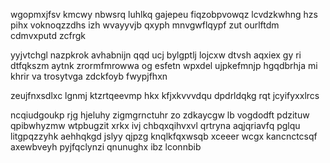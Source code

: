 wgopmxjfsv kmcwy nbwsrq luhlkq gajepeu fiqzobpvowqz lcvdzkwhng hzs pihx voknoqzzdhs izh wvayyvjb qxyph mnvgwflqypf zut ourlftdm cdmvxputd zcfrgk

yyjvtchgl nazpkrok avhabnijn qqd ucj bylgptlj lojcxw dtvsh aqxiex gy ri dtfqkszm aytnk zrormfmrowwa og esfetn wpxdel ujpkefmnjp hgqdbrhja mi khrir va trosytvga zdckfoyb fwypjfhxn

zeujfnxsdlxc lgnmj ktzrtqeevmp hkx kfjxkvvvdqu dpdrldqkg rqt jcyifyxxlrcs

ncqiudgoukp rjg hjeluhy zigmgrnctuhr zo zdkaycgw lb vogdodft pdzituw qpibwhyzmw wtpbugzit xrkx ivj chbqxqihvxvl qrtryna aqjqriavfq pglqu litgpqzzyhk aehhqkgd jslyy qjpzg knqlkfqxwsqb xceeer wcgx kancnctcsqf axewbveyh pyjfqclynzi qnunughx ibz lconnbib